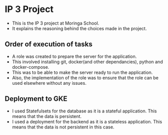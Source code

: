 # IP 3 Project

- This is the IP 3 project at Moringa School.
- It explains the reasoning behind the choices made in the project.

## Order of execution of tasks

- A role was created to prepare the server for the application.
- This involved installing git, docker(and other dependancies), python and docker-compose.
- This was to be able to make the server ready to run the application.
- Also, the implementation of the role was to ensure that the role can be used elsewhere without any issues.

## Deployment to GKE

- I used Statefulsets for the database as it is a stateful application. This means that the data is persistent.
- I used a deployment for the backend as it is a stateless application. This means that the data is not persistent in this case.
